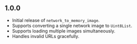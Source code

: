 ## 1.0.0

- Initial release of `network_to_memory_image`.
- Supports converting a single network image to `Uint8List`.
- Supports loading multiple images simultaneously.
- Handles invalid URLs gracefully.
